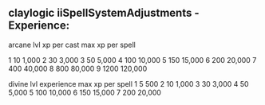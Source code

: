 ## claylogic iiSpellSystemAdjustments - Experience:

arcane lvl 	xp per cast 	max xp per spell
  	  	 
1 	10 	1,000
2 	30 	3,000
3 	50 	5,000
4 	100 	10,000
5 	150 	15,000
6 	200 	20,000
7 	400 	40,000
8 	800 	80,000
9 	1200 	120,000
  	  	 
  	  	 
divine lvl 	experience 	max xp per spell
1 	5 	500
2 	10 	1,000
3 	30 	3,000
4 	50 	5,000
5 	100 	10,000
6 	150 	15,000
7 	200 	20,000 